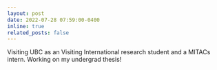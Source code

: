 ```yaml
---
layout: post
date: 2022-07-28 07:59:00-0400
inline: true
related_posts: false
---
```


Visiting UBC as an Visiting International research student and a MITACs intern. Working on my undergrad thesis!
